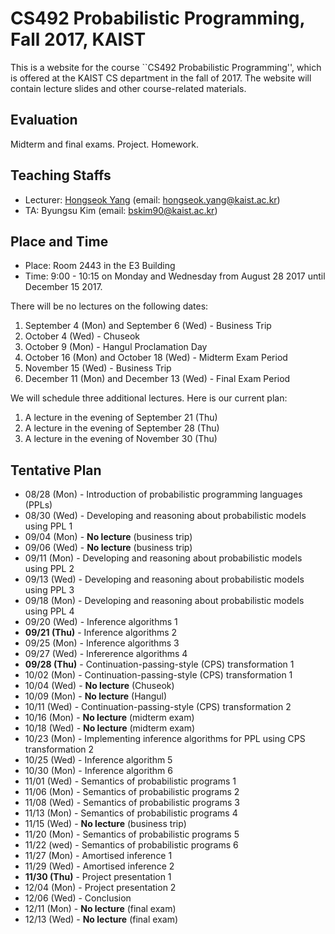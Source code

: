 # CS492 Probabilistic Programming, Fall 2017, KAIST 

This is a website for the course ``CS492 Probabilistic Programming'', which is offered 
at the KAIST CS department in the fall of 2017. The website will contain lecture slides
and other course-related materials.

## Evaluation

Midterm and final exams. Project. Homework.

## Teaching Staffs

* Lecturer: [Hongseok Yang](https://cs.kaist.ac.kr/people/view?idx=552&kind=faculty&menu=160) (email: hongseok.yang@kaist.ac.kr)
* TA: Byungsu Kim (email: bskim90@kaist.ac.kr)

## Place and Time

* Place: Room 2443 in the E3 Building
* Time: 9:00 - 10:15 on Monday and Wednesday from August 28 2017 until December 15 2017.

There will be no lectures on the following dates:
1. September 4 (Mon) and September 6 (Wed) - Business Trip
2. October 4 (Wed) - Chuseok
3. October 9 (Mon) - Hangul Proclamation Day
4. October 16 (Mon) and October 18 (Wed) - Midterm Exam Period
5. November 15 (Wed) - Business Trip
6. December 11 (Mon) and December 13 (Wed) - Final Exam Period

We will schedule three additional lectures. Here is our current plan:
1. A lecture in the evening of September 21 (Thu)
2. A lecture in the evening of September 28 (Thu)
3. A lecture in the evening of November 30 (Thu)

## Tentative Plan

* 08/28 (Mon) - Introduction of probabilistic programming languages (PPLs)
* 08/30 (Wed) - Developing and reasoning about probabilistic models using PPL 1
* 09/04 (Mon) - **No lecture** (business trip)
* 09/06 (Wed) - **No lecture** (business trip)
* 09/11 (Mon) - Developing and reasoning about probabilistic models using PPL 2
* 09/13 (Wed) - Developing and reasoning about probabilistic models using PPL 3
* 09/18 (Mon) - Developing and reasoning about probabilistic models using PPL 4
* 09/20 (Wed) - Inference algorithms 1
* __**09/21 (Thu)**__ - Inference algorithms 2
* 09/25 (Mon) - Inference algorithms 3
* 09/27 (Wed) - Infererence algorithms 4
* __**09/28 (Thu)**__ - Continuation-passing-style (CPS) transformation 1
* 10/02 (Mon) - Continuation-passing-style (CPS) transformation 1
* 10/04 (Wed) - **No lecture** (Chuseok)
* 10/09 (Mon) - **No lecture** (Hangul)
* 10/11 (Wed) - Continuation-passing-style (CPS) transformation 2
* 10/16 (Mon) - **No lecture** (midterm exam)
* 10/18 (Wed) - **No lecture** (midterm exam)
* 10/23 (Mon) - Implementing inference algorithms for PPL using CPS transformation 2
* 10/25 (Wed) - Inference algorithm 5
* 10/30 (Mon) - Inference algorithm 6
* 11/01 (Wed) - Semantics of probabilistic programs 1
* 11/06 (Mon) - Semantics of probabilistic programs 2
* 11/08 (Wed) - Semantics of probabilistic programs 3
* 11/13 (Mon) - Semantics of probabilistic programs 4
* 11/15 (Wed) - **No lecture** (business trip)
* 11/20 (Mon) - Semantics of probabilistic programs 5
* 11/22 (wed) - Semantics of probabilistic programs 6
* 11/27 (Mon) - Amortised inference 1
* 11/29 (Wed) - Amortised inference 2
* __**11/30 (Thu)**__ - Project presentation 1
* 12/04 (Mon) - Project presentation 2
* 12/06 (Wed) - Conclusion
* 12/11 (Mon) - **No lecture** (final exam)
* 12/13 (Wed) - **No lecture** (final exam)
